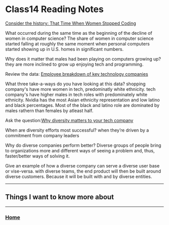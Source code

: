 # Class14 Reading Notes

[Consider the history: That Time When Women Stopped Coding](https://www.npr.org/sections/money/2014/10/21/357629765/when-women-stopped-coding)

What occurred during the same time as the beginning of the decline of women in computer science? The share of women in computer science started falling at roughly the same moment when personal computers started showing up in U.S. homes in significant numbers.

Why does it matter that males had been playing on computers growing up? they are more inclined to grow up enjoying tech and programming.


Review the data: [Employee breakdown of key technology companies](https://informationisbeautiful.net/visualizations/diversity-in-tech/)

What three take-a-ways do you have looking at this data? 
shopping company's have more women in tech, predominatly white ethnicity.
tech company's have higher males in tech roles with predominately white ethnicity.
Nvidia has the most Asian ethnicity representation and low latino and black percentages. 
Most of the black and latino role are dominated by males rathern than females by atleast half. 



Ask the question:[Why diversity matters to your tech company](https://www.usatoday.com/story/tech/columnist/2015/07/21/why-diversity-matters-your-tech-company/30419871/)

When are diversity efforts most successful?
when they’re driven by a commitment from company leaders

Why do diverse companies perform better?
Diverse groups of people bring to organizations more and different ways of seeing a problem and, thus, faster/better ways of solving it.

Give an example of how a diverse company can serve a diverse user base or vise-versa.
with diverse teams, the end product will then be built around diverse customers. Because it will be built with and by diverse entities. 

----
## Things I want to know more about


---
### [Home](https://github.com/MISalz/301_Reading_Notes)